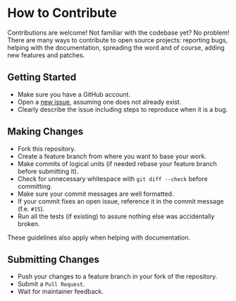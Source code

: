 How to Contribute
=================

Contributions are welcome! Not familiar with the codebase yet? No problem!
There are many ways to contribute to open source projects: reporting bugs,
helping with the documentation, spreading the word and of course, adding
new features and patches.

Getting Started
---------------
* Make sure you have a GitHub account.
* Open a [new issue](https://github.com/xinQuon/snipsSmallTalk_GER/issues), assuming one does not already exist.
* Clearly describe the issue including steps to reproduce when it is a bug.

Making Changes
--------------
* Fork this repository.
* Create a feature branch from where you want to base your work.
* Make commits of logical units (if needed rebase your feature branch before
  submitting it).
* Check for unnecessary whitespace with ``git diff --check`` before committing.
* Make sure your commit messages are well formatted.
* If your commit fixes an open issue, reference it in the commit message (f.e. `#15`).
* Run all the tests (if existing) to assure nothing else was accidentally broken.

These guidelines also apply when helping with documentation.

Submitting Changes
------------------
* Push your changes to a feature branch in your fork of the repository.
* Submit a `Pull Request`.
* Wait for maintainer feedback.
